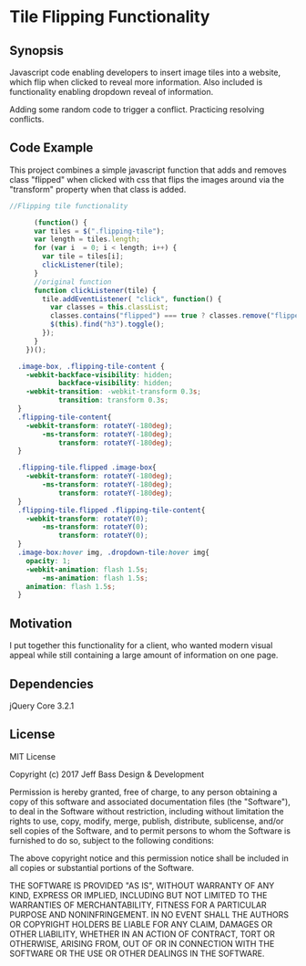 Tile Flipping Functionality
=============================

## Synopsis

Javascript code enabling developers to insert image tiles into a website, which
flip when clicked to reveal more information. Also included is functionality
enabling dropdown reveal of information.

Adding some random code to trigger a conflict. Practicing resolving conflicts.

## Code Example

This project combines a simple javascript function that adds and removes class "flipped" when clicked with css that flips the images around via the "transform" property when that class is added. 

```javascript
//Flipping tile functionality

      (function() {
      var tiles = $(".flipping-tile");
      var length = tiles.length;
      for (var i  = 0; i < length; i++) {
        var tile = tiles[i];
        clickListener(tile);
      }
      //original function
      function clickListener(tile) {
        tile.addEventListener( "click", function() {
          var classes = this.classList;
          classes.contains("flipped") === true ? classes.remove("flipped") : classes.add("flipped");
          $(this).find("h3").toggle();
        });
      }
    })();
```
```css
  .image-box, .flipping-tile-content {
    -webkit-backface-visibility: hidden;
            backface-visibility: hidden;
    -webkit-transition: -webkit-transform 0.3s;
            transition: transform 0.3s;
  }
  .flipping-tile-content{
    -webkit-transform: rotateY(-180deg);
        -ms-transform: rotateY(-180deg);
            transform: rotateY(-180deg);
  }

  .flipping-tile.flipped .image-box{
    -webkit-transform: rotateY(-180deg);
        -ms-transform: rotateY(-180deg);
            transform: rotateY(-180deg);
  }
  .flipping-tile.flipped .flipping-tile-content{
    -webkit-transform: rotateY(0);
        -ms-transform: rotateY(0);
            transform: rotateY(0);
  }
  .image-box:hover img, .dropdown-tile:hover img{
    opacity: 1;
    -webkit-animation: flash 1.5s;
        -ms-animation: flash 1.5s;
    animation: flash 1.5s;
  }
```

## Motivation

I put together this functionality for a client, who wanted modern visual appeal while still containing a large amount of information on one page. 

## Dependencies

jQuery Core 3.2.1

## License

MIT License

Copyright (c) 2017 Jeff Bass Design & Development

Permission is hereby granted, free of charge, to any person obtaining a copy
of this software and associated documentation files (the "Software"), to deal
in the Software without restriction, including without limitation the rights
to use, copy, modify, merge, publish, distribute, sublicense, and/or sell
copies of the Software, and to permit persons to whom the Software is
furnished to do so, subject to the following conditions:

The above copyright notice and this permission notice shall be included in all
copies or substantial portions of the Software.

THE SOFTWARE IS PROVIDED "AS IS", WITHOUT WARRANTY OF ANY KIND, EXPRESS OR
IMPLIED, INCLUDING BUT NOT LIMITED TO THE WARRANTIES OF MERCHANTABILITY,
FITNESS FOR A PARTICULAR PURPOSE AND NONINFRINGEMENT. IN NO EVENT SHALL THE
AUTHORS OR COPYRIGHT HOLDERS BE LIABLE FOR ANY CLAIM, DAMAGES OR OTHER
LIABILITY, WHETHER IN AN ACTION OF CONTRACT, TORT OR OTHERWISE, ARISING FROM,
OUT OF OR IN CONNECTION WITH THE SOFTWARE OR THE USE OR OTHER DEALINGS IN THE
SOFTWARE.

